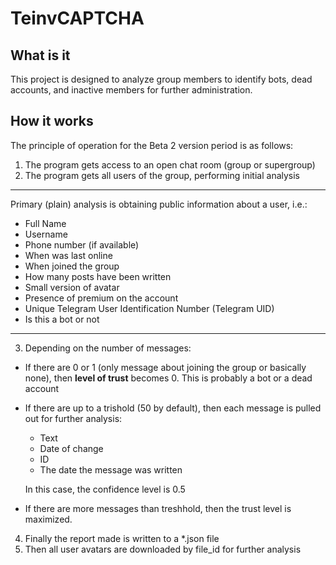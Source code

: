 # TeinvCAPTCHA

## What is it

This project is designed to analyze group members to identify bots, dead accounts, and inactive members for further administration.

## How it works

The principle of operation for the Beta 2 version period is as follows: 
1. The program gets access to an open chat room (group or supergroup)
2. The program gets all users of the group, performing initial analysis

---
Primary (plain) analysis is obtaining public information about a user, i.e.:
- Full Name
- Username
- Phone number (if available)
- When was last online
- When joined the group
- How many posts have been written
- Small version of avatar
- Presence of premium on the account
- Unique Telegram User Identification Number (Telegram UID)
- Is this a bot or not
---

3. Depending on the number of messages:
- If there are 0 or 1 (only message about joining the group or basically none), then __level of trust__ becomes 0. This is probably a bot or a dead account

- If there are up to a trishold (50 by default), then each message is pulled out for further analysis:
    - Text
    - Date of change
    - ID
    - The date the message was written

    In this case, the confidence level is 0.5

- If there are more messages than treshhold, then the trust level is maximized.

4. Finally the report made is written to a *.json file
5. Then all user avatars are downloaded by file_id for further analysis